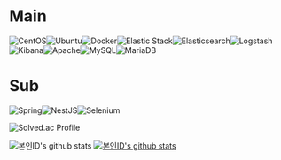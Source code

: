 <h1>Main</h1>
<img alt="CentOS" src ="https://img.shields.io/badge/CentOS-262577.svg?&style=for-the-badge&logo=CentOS&logoColor=white"/><img alt="Ubuntu" src ="https://img.shields.io/badge/Ubuntu-E95420.svg?&style=for-the-badge&logo=Ubuntu&logoColor=white"/><img alt="Docker" src ="https://img.shields.io/badge/Docker-24496ED.svg?&style=for-the-badge&logo=Docker&logoColor=white"/><img alt="Elastic Stack" src ="https://img.shields.io/badge/Elastic Stack-005571.svg?&style=for-the-badge&logo=Elastic Stack&logoColor=white"/><img alt="Elasticsearch" src ="https://img.shields.io/badge/Elasticsearch-005571.svg?&style=for-the-badge&logo=Elasticsearch&logoColor=white"/><img alt="Logstash" src ="https://img.shields.io/badge/Logstash-005571.svg?&style=for-the-badge&logo=Logstash&logoColor=white"/><img alt="Kibana" src ="https://img.shields.io/badge/Kibana-005571.svg?&style=for-the-badge&logo=Kibana&logoColor=white"/><img alt="Apache" src ="https://img.shields.io/badge/Apache-D22128.svg?&style=for-the-badge&logo=Apache&logoColor=white"/><img alt="MySQL" src ="https://img.shields.io/badge/MySQL-4479A1.svg?&style=for-the-badge&logo=MySQL&logoColor=white"/><img alt="MariaDB" src ="https://img.shields.io/badge/MariaDB-003545.svg?&style=for-the-badge&logo=MariaDB&logoColor=white"/>

<h1>Sub</h1>
<img alt="Spring" src ="https://img.shields.io/badge/Spring-6DB33F.svg?&style=for-the-badge&logo=Spring&logoColor=white"/><img alt="NestJS" src ="https://img.shields.io/badge/NestJS-E0234E.svg?&style=for-the-badge&logo=NestJS&logoColor=white"/><img alt="Selenium" src ="https://img.shields.io/badge/Selenium-43B02A.svg?&style=for-the-badge&logo=Selenium&logoColor=white"/>




![Solved.ac Profile](http://mazassumnida.wtf/api/v2/generate_badge?boj=vidigummy)

![본인ID's github stats](https://github-readme-stats.vercel.app/api?username=vidigummy&show_icons=true)
[![본인ID's github stats](https://github-readme-stats.vercel.app/api/top-langs/?username=vidigummy&show_icons=true&hide_border=true&title_color=004386&icon_color=004386&layout=compact)](https://github.com/vidigummy)
